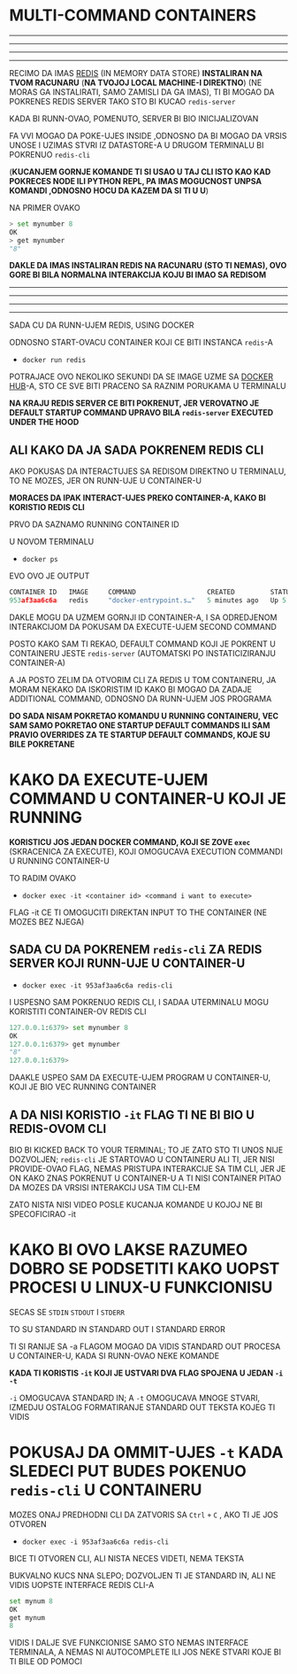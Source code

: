 # MULTI-COMMAND CONTAINERS

***
***
***
***

RECIMO DA IMAS [REDIS](https://redis.io/) (IN MEMORY DATA STORE) **INSTALIRAN NA TVOM RACUNARU** (**NA TVOJOJ LOCAL MACHINE-I DIREKTNO**) (NE MORAS GA INSTALIRATI, SAMO ZAMISLI DA GA IMAS), TI BI MOGAO DA POKRENES REDIS SERVER TAKO STO BI KUCAO `redis-server`

KADA BI RUNN-OVAO, POMENUTO, SERVER BI BIO INICIJALIZOVAN

FA VVI MOGAO DA POKE-UJES INSIDE ,ODNOSNO DA BI MOGAO  DA VRSIS UNOSE I UZIMAS STVRI IZ DATASTORE-A U DRUGOM TERMINALU BI POKRENUO `redis-cli`

(**KUCANJEM GORNJE KOMANDE TI SI USAO U TAJ CLI ISTO KAO KAD POKRECES NODE ILI PYTHON REPL, PA IMAS MOGUCNOST UNPSA KOMANDI ,ODNOSNO HOCU DA KAZEM DA SI TI U U**)

NA PRIMER OVAKO

```py
> set mynumber 8
OK
> get mynumber
"8"
```

**DAKLE DA IMAS INSTALIRAN REDIS NA RACUNARU (STO TI NEMAS), OVO GORE BI BILA NORMALNA INTERAKCIJA KOJU BI IMAO SA REDISOM**

***
***
***
***

SADA CU DA RUNN-UJEM REDIS, USING DOCKER

ODNOSNO START-OVACU CONTAINER KOJI CE BITI INSTANCA `redis`-A

- `docker run redis`

POTRAJACE OVO NEKOLIKO SEKUNDI DA SE IMAGE UZME SA [DOCKER HUB](https://hub.docker.com/_/redis/)-A, STO CE SVE BITI PRACENO SA RAZNIM PORUKAMA U TERMINALU

**NA KRAJU REDIS SERVER CE BITI POKRENUT, JER VEROVATNO JE DEFAULT STARTUP COMMAND UPRAVO BILA `redis-server` EXECUTED UNDER THE HOOD**

## ALI KAKO DA JA SADA POKRENEM REDIS CLI

AKO POKUSAS DA INTERACTUJES SA REDISOM DIREKTNO U TERMINALU, TO NE MOZES, JER ON RUNN-UJE U CONTAINER-U

**MORACES DA IPAK INTERACT-UJES PREKO CONTAINER-A, KAKO BI KORISTIO REDIS CLI**

PRVO DA SAZNAMO RUNNING CONTAINER ID

U NOVOM TERMINALU

- `docker ps`

EVO OVO JE OUTPUT

```c
CONTAINER ID   IMAGE     COMMAND                  CREATED         STATUS         PORTS      NAMES
953af3aa6c6a   redis     "docker-entrypoint.s…"   5 minutes ago   Up 5 minutes   6379/tcp   laughing_brahmagupta

```

DAKLE MOGU DA UZMEM GORNJI ID CONTAINER-A, I SA ODREDJENOM INTERAKCIJOM DA POKUSAM DA EXECUTE-UJEM SECOND COMMAND

POSTO KAKO SAM TI REKAO, DEFAULT COMMAND KOJI JE POKRENT U CONTAINERU JESTE `redis-server` (AUTOMATSKI PO INSTATICIZIRANJU CONTAINER-A)

A JA POSTO ZELIM DA OTVORIM CLI ZA REDIS U TOM CONTAINERU, JA MORAM NEKAKO DA ISKORISTIM ID KAKO BI MOGAO DA ZADAJE ADDITIONAL COMMAND, ODNOSNO DA RUNN-UJEM JOS PROGRAMA

**DO SADA NISAM POKRETAO KOMANDU U RUNNING CONTAINERU, VEC SAM SAMO POKRETAO ONE STARTUP DEFAULT COMMANDS ILI SAM PRAVIO OVERRIDES ZA TE STARTUP DEFAULT COMMANDS, KOJE SU BILE POKRETANE**

# KAKO DA EXECUTE-UJEM COMMAND U CONTAINER-U KOJI JE RUNNING

**KORISTICU JOS JEDAN DOCKER COMMAND, KOJI SE ZOVE `exec`** (SKRACENICA ZA EXECUTE), KOJI OMOGUCAVA EXECUTION COMMANDI U RUNNING CONTAINER-U

TO RADIM OVAKO

- `docker exec -it <container id> <command i want to execute>`

FLAG -it CE TI OMOGUCITI DIREKTAN INPUT TO THE CONTAINER (NE MOZES BEZ NJEGA)

## SADA CU DA POKRENEM `redis-cli` ZA REDIS SERVER KOJI RUNN-UJE U CONTAINER-U

- `docker exec -it 953af3aa6c6a redis-cli`

I USPESNO SAM POKRENUO REDIS CLI, I SADAA UTERMINALU MOGU KORISTITI CONTAINER-OV REDIS CLI

```py
127.0.0.1:6379> set mynumber 8
OK
127.0.0.1:6379> get mynumber
"8"
127.0.0.1:6379> 
```

DAAKLE USPEO SAM DA EXECUTE-UJEM PROGRAM U CONTAINER-U, KOJI JE BIO VEC RUNNING CONTAINER

## A DA NISI KORISTIO `-it` FLAG TI NE BI BIO U REDIS-OVOM CLI

BIO BI KICKED BACK TO YOUR TERMINAL; TO JE ZATO STO TI UNOS NIJE DOZVOLJEN; `redis-cli` JE STARTOVAO U CONTAINERU ALI TI, JER NISI PROVIDE-OVAO FLAG, NEMAS PRISTUPA INTERAKCIJE SA TIM CLI, JER JE ON KAKO ZNAS POKRENUT U CONTAINER-U A TI NISI CONTAINER PITAO DA MOZES DA VRSISI INTERAKCIJ USA TIM CLI-EM

ZATO NISTA NISI VIDEO POSLE KUCANJA KOMANDE U KOJOJ NE BI SPECOFICIRAO -it

# KAKO BI OVO LAKSE RAZUMEO DOBRO SE PODSETITI KAKO UOPST PROCESI U LINUX-U FUNKCIONISU

SECAS SE `STDIN` `STDOUT` I `STDERR`

TO SU STANDARD IN STANDARD OUT I STANDARD ERROR

TI SI RANIJE SA -a FLAGOM MOGAO DA VIDIS STANDARD OUT PROCESA U CONTAINER-U, KADA SI RUNN-OVAO NEKE KOMANDE

**KADA TI KORISTIS `-it` KOJI JE USTVARI DVA FLAG SPOJENA U JEDAN `-i` `-t`**

`-i` OMOGUCAVA STANDARD IN; A `-t` OMOGUCAVA MNOGE STVARI, IZMEDJU OSTALOG FORMATIRANJE STANDARD OUT TEKSTA KOJEG TI VIDIS


# POKUSAJ DA OMMIT-UJES `-t` KADA SLEDECI PUT BUDES POKENUO `redis-cli` U CONTAINERU

MOZES ONAJ PREDHODNI CLI DA ZATVORIS SA `Ctrl` `+` `C` , AKO TI JE JOS OTVOREN

- `docker exec -i 953af3aa6c6a redis-cli`

BICE TI OTVOREN CLI, ALI NISTA NECES VIDETI, NEMA TEKSTA

BUKVALNO KUCS NNA SLEPO; DOZVOLJEN TI JE STANDARD IN, ALI NE VIDIS UOPSTE INTERFACE REDIS CLI-A

```py
set mynum 8
OK
get mynum
8
```

VIDIS I DALJE SVE FUNKCIONISE SAMO STO NEMAS INTERFACE TERMINALA, A NEMAS NI AUTOCOMPLETE ILI JOS NEKE STVARI KOJE BI TI BILE OD POMOCI
